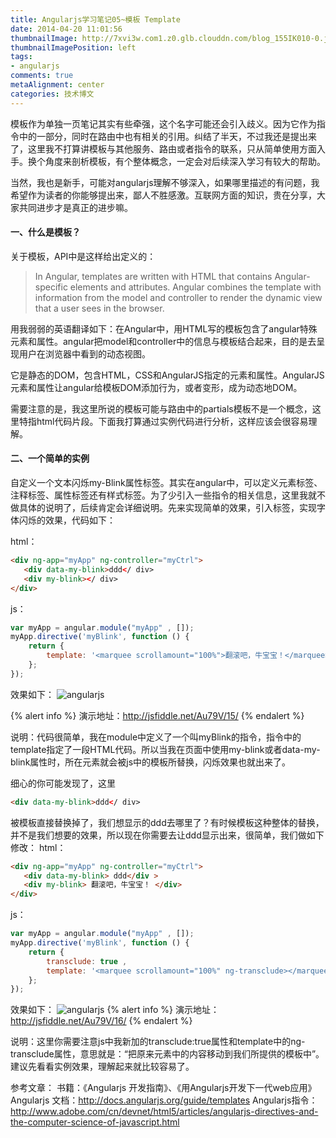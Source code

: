```yaml
---
title: Angularjs学习笔记05~模板 Template
date: 2014-04-20 11:01:56
thumbnailImage: http://7xvi3w.com1.z0.glb.clouddn.com/blog_155IK010-0.jpg
thumbnailImagePosition: left
tags: 
- angularjs
comments: true
metaAlignment: center
categories: 技术博文
---
```

模板作为单独一页笔记其实有些牵强，这个名字可能还会引入歧义。因为它作为指令中的一部分，同时在路由中也有相关的引用。纠结了半天，不过我还是提出来了，这里我不打算讲模板与其他服务、路由或者指令的联系，只从简单使用方面入手。换个角度来剖析模板，有个整体概念，一定会对后续深入学习有较大的帮助。
<!-- more -->
当然，我也是新手，可能对angularjs理解不够深入，如果哪里描述的有问题，我希望作为读者的你能够提出来，鄙人不胜感激。互联网方面的知识，贵在分享，大家共同进步才是真正的进步嘛。

#### 一、什么是模板？
关于模板，API中是这样给出定义的：
> In Angular, templates are written with HTML that contains Angular-specific elements and attributes. Angular combines the template with information from the model and controller to render the dynamic view that a user sees in the browser.

用我弱弱的英语翻译如下：在Angular中，用HTML写的模板包含了angular特殊元素和属性。angular把model和controller中的信息与模板结合起来，目的是去呈现用户在浏览器中看到的动态视图。

它是静态的DOM，包含HTML，CSS和AngularJS指定的元素和属性。AngularJS元素和属性让angular给模板DOM添加行为，或者变形，成为动态地DOM。

需要注意的是，我这里所说的模板可能与路由中的partials模板不是一个概念，这里特指html代码片段。下面我打算通过实例代码进行分析，这样应该会很容易理解。

#### 二、一个简单的实例
自定义一个文本闪烁my-Blink属性标签。其实在angular中，可以定义元素标签、注释标签、属性标签还有样式标签。为了少引入一些指令的相关信息，这里我就不做具体的说明了，后续肯定会详细说明。先来实现简单的效果，引入标签，实现字体闪烁的效果，代码如下：

html：
```html
<div ng-app="myApp" ng-controller="myCtrl">
   <div data-my-blink>ddd</ div>
   <div my-blink></ div>
</div>
```
js：
```js
var myApp = angular.module("myApp" , []);
myApp.directive('myBlink', function () {
    return {
        template: '<marquee scrollamount="100%">翻滚吧，牛宝宝！</marquee>'
    };
});
```
效果如下：
![angularjs](http://7xvi3w.com1.z0.glb.clouddn.com/blog_3358443B-A62E-4A86-9734-E10032A15E3D.png)

{% alert info %}
演示地址：http://jsfiddle.net/Au79V/15/
{% endalert %}


说明：代码很简单，我在module中定义了一个叫myBlink的指令，指令中的template指定了一段HTML代码。所以当我在页面中使用my-blink或者data-my-blink属性时，所在元素就会被js中的模板所替换，闪烁效果也就出来了。

细心的你可能发现了，这里
```html
<div data-my-blink>ddd</ div>
```
被模板直接替换掉了，我们想显示的ddd去哪里了？有时候模板这种整体的替换，并不是我们想要的效果，所以现在你需要去让ddd显示出来，很简单，我们做如下修改：
html：
```html
<div ng-app="myApp" ng-controller="myCtrl">
   <div data-my-blink> ddd</div >
   <div my-blink> 翻滚吧，牛宝宝！ </div>
</div>
```
js：
```js
var myApp = angular.module("myApp" , []);
myApp.directive('myBlink', function () {
    return {
        transclude: true ,
        template: '<marquee scrollamount="100%" ng-transclude></marquee>'
    };
});
```
效果如下：
![angularjs](http://7xvi3w.com1.z0.glb.clouddn.com/blog_A2F6585E-58C1-4189-AC93-945338CF70AF.png)
{% alert info %}
演示地址：http://jsfiddle.net/Au79V/16/
{% endalert %}

说明：这里你需要注意js中我新加的transclude:true属性和template中的ng-transclude属性，意思就是：“把原来元素中的内容移动到我们所提供的模板中”。建议先看看实例效果，理解起来就比较容易了。

参考文章：
书籍：《Angularjs 开发指南》、《用Angularjs开发下一代web应用》
Angularjs 文档：http://docs.angularjs.org/guide/templates
Angularjs指令：http://www.adobe.com/cn/devnet/html5/articles/angularjs-directives-and-the-computer-science-of-javascript.html







